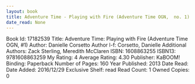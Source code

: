 ```yaml
---
layout: book
title: Adventure Time - Playing with Fire (Adventure Time OGN,  no. 1)
date_read: None
---
```


Book Id: 17182539
Title: Adventure Time: Playing with Fire (Adventure Time OGN, #1)
Author: Danielle Corsetto
Author l-f: Corsetto, Danielle
Additional Authors: Zack Sterling, Meredith McClaren
ISBN: 1608863255
ISBN13: 9781608863259
My Rating: 4
Average Rating: 4.30
Publisher: KaBOOM!
Binding: Paperback
Number of Pages: 160
Year Published: 2013
Date Read: 
Date Added: 2016/12/29
Exclusive Shelf: read
Read Count: 1
Owned Copies: 0

